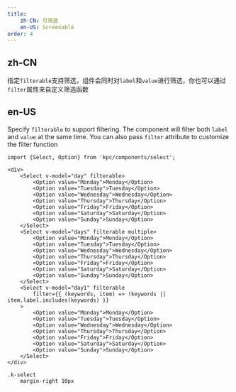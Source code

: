 ```yaml
---
title: 
    zh-CN: 可筛选
    en-US: Screenable
order: 4
---
```

## zh-CN

指定`filterable`支持筛选，组件会同时对`label`和`value`进行筛选，你也可以通过
`filter`属性来自定义筛选函数

## en-US

Specify `filterable` to support filtering. The component will filter both `label` and `value` at the same time. You can also pass
`filter` attribute to customize the filter function

```vdt
import {Select, Option} from 'kpc/components/select';

<div>
    <Select v-model="day" filterable>
        <Option value="Monday">Monday</Option>
        <Option value="Tuesday">Tuesday</Option>
        <Option value="Wednesday">Wednesday</Option>
        <Option value="Thursday">Thursday</Option>
        <Option value="Friday">Friday</Option>
        <Option value="Saturday">Saturday</Option>
        <Option value="Sunday">Sunday</Option>
    </Select>
    <Select v-model="days" filterable multiple>
        <Option value="Monday">Monday</Option>
        <Option value="Tuesday">Tuesday</Option>
        <Option value="Wednesday">Wednesday</Option>
        <Option value="Thursday">Thursday</Option>
        <Option value="Friday">Friday</Option>
        <Option value="Saturday">Saturday</Option>
        <Option value="Sunday">Sunday</Option>
    </Select>
    <Select v-model="day1" filterable 
        filter={{ (keywords, item) => !keywords || item.label.includes(keywords) }}
    >
        <Option value="Monday">Monday</Option>
        <Option value="Tuesday">Tuesday</Option>
        <Option value="Wednesday">Wednesday</Option>
        <Option value="Thursday">Thursday</Option>
        <Option value="Friday">Friday</Option>
        <Option value="Saturday">Saturday</Option>
        <Option value="Sunday">Sunday</Option>
    </Select>
</div>
```

```styl
.k-select
    margin-right 10px
```
